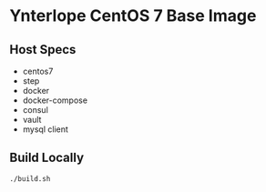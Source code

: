 # Ynterlope CentOS 7 Base Image

## Host Specs

- centos7
- step
- docker
- docker-compose
- consul
- vault
- mysql client

## Build Locally

```bash
./build.sh
```
